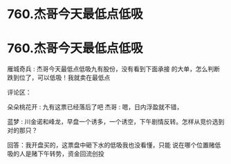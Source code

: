 # 760.杰哥今天最低点低吸

# 760.杰哥今天最低点低吸

雁城奇兵 : 杰哥今天最低点低吸九有股份，没有看到下面承接 的大单，怎么判断跌到位了，可以低吸！我就卖在最低点

评论区：

朵朵桃花开 : 九有这票已经落后了吧 杰哥 : 嗯，日内浮盈就不错，

蓝梦 : 川金诺和峰龙，早盘一个诱多，一个诱空，下午剧情反转。怎样从竞价选到对的那只？

回答：我开盘买的，这票盘中砸下水的低吸我也没看懂，只能 说在哪个位置赌低吸的人是赌下午转势，资金回流创投